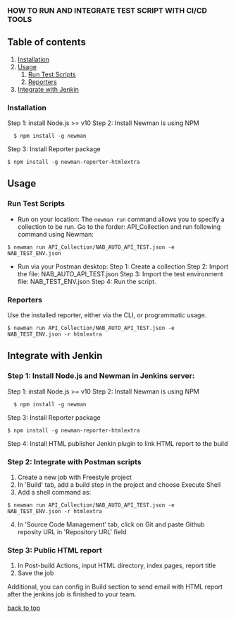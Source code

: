### HOW TO RUN AND INTEGRATE TEST SCRIPT WITH CI/CD TOOLS


## Table of contents

1. [Installation](#installation)
2. [Usage](#usage)
    1. [Run Test Scripts](#run-test-scripts)
    2. [Reporters](#reporters)
3. [Integrate with Jenkin](#integrate-with-jenkin)


### Installation
Step 1: install Node.js >= v10
Step 2: Install Newman is using NPM
```console
  $ npm install -g newman
```
Step 3: Install Reporter package
```console
$ npm install -g newman-reporter-htmlextra
```

## Usage

### Run Test Scripts

- Run on your location:
The `newman run` command allows you to specify a collection to be run. Go to the forder: API_Collection and run following command using Newman:

```console
$ newman run API_Collection/NAB_AUTO_API_TEST.json -e NAB_TEST_ENV.json
```
- Run via your Postman desktop:
  Step 1: Create a collection
  Step 2: Import the file: NAB_AUTO_API_TEST.json
  Step 3: Import the test environment file: NAB_TEST_ENV.json
  Step 4: Run the script.
  
### Reporters
Use the installed reporter, either via the CLI, or programmatic usage.<br/>

```console
$ newman run API_Collection/NAB_AUTO_API_TEST.json -e NAB_TEST_ENV.json -r htmlextra
```

## Integrate with Jenkin

### Step 1: Install Node.js and Newman in Jenkins server:
Step 1: install Node.js >= v10
Step 2: Install Newman is using NPM
```console
  $ npm install -g newman
```
Step 3: Install Reporter package
```console
$ npm install -g newman-reporter-htmlextra
```
Step 4: Install HTML publisher Jenkin plugin to link HTML report to the build

### Step 2: Integrate with Postman scripts
 1. Create a new job with Freestyle project
 2. In 'Build' tab, add a build step in the project and choose Execute Shell
 3. Add a shell command as:

```console
$ newman run API_Collection/NAB_AUTO_API_TEST.json -e NAB_TEST_ENV.json -r htmlextra
```
4. In 'Source Code Management' tab, click on Git and paste Github reposity URL in 'Repository URL' field

### Step 3: Public HTML report
 1. In Post-build Actions, input HTML directory, index pages, report title
 2. Save the job

 Additional, you can config in Build section to send email with HTML report after the jenkins job is finished to your team.

[back to top](#table-of-contents)


